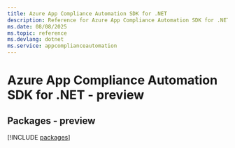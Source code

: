 ```yaml
---
title: Azure App Compliance Automation SDK for .NET
description: Reference for Azure App Compliance Automation SDK for .NET
ms.date: 08/08/2025
ms.topic: reference
ms.devlang: dotnet
ms.service: appcomplianceautomation
---
```

# Azure App Compliance Automation SDK for .NET - preview
## Packages - preview
[!INCLUDE [packages](app-compliance-automation-index.md)]